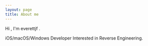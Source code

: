 ```yaml
---
layout: page
title: About me 
---
```



Hi , I'm everettjf . 

iOS/macOS/Windows Developer Interested in Reverse Engineering.